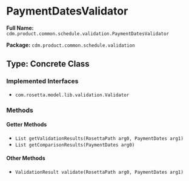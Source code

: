 # PaymentDatesValidator

**Full Name:** `cdm.product.common.schedule.validation.PaymentDatesValidator`

**Package:** `cdm.product.common.schedule.validation`

## Type: Concrete Class

### Implemented Interfaces

- `com.rosetta.model.lib.validation.Validator`

### Methods

#### Getter Methods

- `List getValidationResults(RosettaPath arg0, PaymentDates arg1)`
- `List getComparisonResults(PaymentDates arg0)`

#### Other Methods

- `ValidationResult validate(RosettaPath arg0, PaymentDates arg1)`

